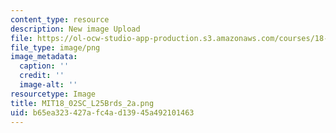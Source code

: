 ```yaml
---
content_type: resource
description: New image Upload
file: https://ol-ocw-studio-app-production.s3.amazonaws.com/courses/18-02sc-multivariable-calculus-fall-2010/b65ea323427afc4ad13945a492101463_MIT18_02SC_L25Brds_2a.png
file_type: image/png
image_metadata:
  caption: ''
  credit: ''
  image-alt: ''
resourcetype: Image
title: MIT18_02SC_L25Brds_2a.png
uid: b65ea323-427a-fc4a-d139-45a492101463
---
```

